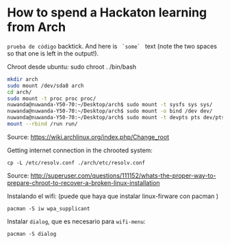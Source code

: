 # How to spend a Hackaton learning from Arch

`` prueba de código `` backtick.
And here is ``  `some`  `` text (note the two spaces so that one is left
in the output!).


Chroot desde ubuntu:
sudo chroot . /bin/bash
~~~ bash
mkdir arch
sudo mount /dev/sda8 arch
cd arch/
sudo mount -t proc proc proc/
nuwanda@nuwanda-Y50-70:~/Desktop/arch$ sudo mount -t sysfs sys sys/
nuwanda@nuwanda-Y50-70:~/Desktop/arch$ sudo mount -o bind /dev dev/
nuwanda@nuwanda-Y50-70:~/Desktop/arch$ sudo mount -t devpts pts dev/pts
mount --rbind /run run/
~~~

Source: https://wiki.archlinux.org/index.php/Change_root

Getting internet connection in the chrooted system:
~~~
cp -L /etc/resolv.conf ./arch/etc/resolv.conf
~~~
Source: http://superuser.com/questions/111152/whats-the-proper-way-to-prepare-chroot-to-recover-a-broken-linux-installation






Instalando el wifi: (puede que haya que instalar linux-firware con pacman )
~~~
pacman -S iw wpa_supplicant
~~~

Instalar ``dialog``, que es necesario para ``wifi-menu``:
~~~
pacman -S dialog
~~~


